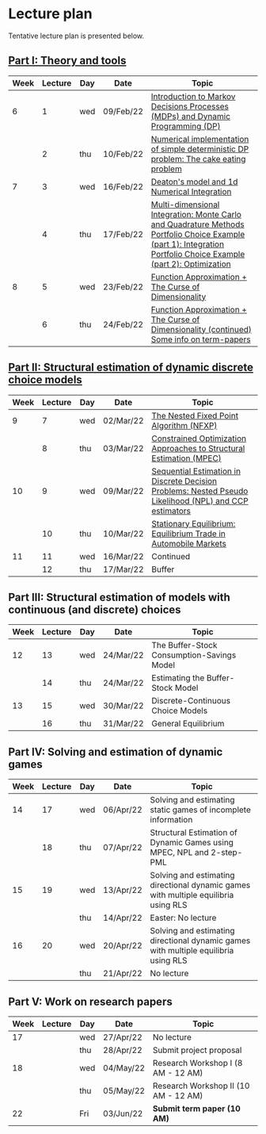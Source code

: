# Lecture plan
Tentative lecture plan is presented below. 

## [Part I: Theory and tools](https://github.com/bschjerning/dp_ucph/tree/main/1_theory_tools)                                                      

| Week | Lecture | Day | Date      | Topic |
|------|---------|-----|-----------|------------------------------------------------------|
| 6    | 1       | wed | 09/Feb/22 | [Introduction to Markov Decisions Processes (MDPs) and Dynamic Programming (DP)](https://github.com/bschjerning/dp_ucph/blob/main/1_theory_tools/01_dp_intro.ipynb)                          |
|      | 2       | thu | 10/Feb/22 | [Numerical implementation of simple deterministic DP problem: The cake eating problem](https://github.com/bschjerning/dp_ucph/blob/main/1_theory_tools/02_cake_eating_example.ipynb)  |
| 7    | 3       | wed | 16/Feb/22 | [Deaton's model and 1d Numerical Integration](https://github.com/bschjerning/dp_ucph/blob/main/1_theory_tools/03_deaton_1d_integration.ipynb)    |  
|      | 4       | thu | 17/Feb/22 |  [Multi-dimensional Integration: Monte Carlo and Quadrature Methods](https://github.com/bschjerning/dp_ucph/blob/main/1_theory_tools/04_multi_d_integration.ipynb)  <br> [Portfolio Choice Example (part 1): Integration](https://github.com/bschjerning/dp_ucph/blob/main/1_theory_tools/04a_portfolio_integration.ipynb)<br> [Portfolio Choice Example (part 2): Optimization](https://github.com/bschjerning/dp_ucph/blob/main/1_theory_tools/04b_portfolio_optimal.ipynb)| 
| 8    | 5       | wed | 23/Feb/22 |  [Function Approximation + The Curse of Dimensionality](https://github.com/bschjerning/dp_ucph/blob/main/1_theory_tools/05_interpolation.ipynb)|
|      | 6       | thu | 24/Feb/22 |   [Function Approximation + The Curse of Dimensionality (continued)](https://github.com/bschjerning/dp_ucph/blob/main/1_theory_tools/05_interpolation.ipynb) <br> [Some info on term-papers](https://github.com/bschjerning/dp_ucph/blob/main/5_term_paper/term_paoer.ipynb) |

## [Part II: Structural estimation of dynamic discrete choice models](https://github.com/bschjerning/dp_ucph/tree/main/2_dynamic_discrete_choice)      
| Week | Lecture | Day | Date      | Topic |
|------|---------|-----|-----------|------------------------------------------------------|
| 9  | 7  | wed | 02/Mar/22 | [The Nested Fixed Point Algorithm (NFXP)](https://github.com/bschjerning/dp_ucph/blob/main/2_dynamic_discrete_choice/1_nfxp.pdf)|
|    | 8  | thu | 03/Mar/22 | [Constrained Optimization Approaches to Structural Estimation (MPEC)](https://github.com/bschjerning/dp_ucph/blob/main/2_dynamic_discrete_choice/2_mpec.pdf) |
| 10 | 9  | wed | 09/Mar/22 | [Sequential Estimation in Discrete Decision Problems: Nested Pseudo Likelihood (NPL) and CCP estimators ](https://github.com/bschjerning/dp_ucph/blob/main/2_dynamic_discrete_choice/3_npl.pdf) |
|    | 10 | thu | 10/Mar/22 | [Stationary Equilibrium: Equilibrium Trade in Automobile Markets](https://github.com/bschjerning/dp_ucph/blob/main/2_dynamic_discrete_choice/3_eqbtrade.pdf)      |
| 11 | 11 | wed | 16/Mar/22 | Continued      |
|    | 12 | thu | 17/Mar/22 | Buffer                  |

## Part III: Structural estimation of models with continuous (and discrete) choices
| Week | Lecture | Day | Date      | Topic |
|------|---------|-----|-----------|------------------------------------------------------|
| 12 | 13 | wed | 24/Mar/22 | The Buffer-Stock Consumption-Savings Model |
|    | 14 | thu | 24/Mar/22 | Estimating the Buffer-Stock Model           |
| 13 | 15 | wed | 30/Mar/22 | Discrete-Continuous Choice Models           |
|    | 16 | thu | 31/Mar/22 | General Equilibrium                         |

## Part IV: Solving and estimation of dynamic games	
| Week | Lecture | Day | Date      | Topic |
|------|---------|-----|-----------|------------------------------------------------------|
| 14 | 17 | wed | 06/Apr/22 | Solving and estimating static games of incomplete information                          |
|    | 18 | thu | 07/Apr/22 | Structural Estimation of Dynamic Games using MPEC, NPL and 2-step-PML                  |
| 15 | 19 | wed | 13/Apr/22 | Solving  and estimating directional dynamic games with multiple equilibria using RLS  |
|    |    | thu | 14/Apr/22 | Easter: No lecture                                                                     |
| 16 | 20 | wed | 20/Apr/22 | Solving  and estimating directional dynamic games with multiple equilibria using RLS   |
|    |    | thu | 21/Apr/22 | No lecture                                                                             |

## Part V: Work on research papers
| Week | Lecture | Day | Date      | Topic |
|------|---------|-----|-----------|------------------------------------------------------|
| 17 |  | wed | 27/Apr/22 | No lecture                           |
|    |  | thu | 28/Apr/22 | Submit project proposal              |
| 18 |  | wed | 04/May/22 | Research Workshop I (8 AM - 12 AM)   |
|    |  | thu | 05/May/22 | Research Workshop II (10 AM - 12 AM) |
| 22 |  | Fri | 03/Jun/22 | **Submit term paper (10 AM)**            |